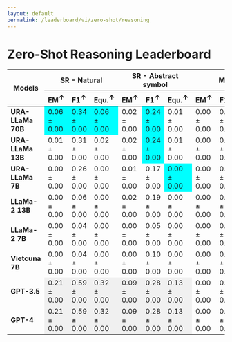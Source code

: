 ```yaml
---
layout: default
permalink: /leaderboard/vi/zero-shot/reasoning
---
```

# Zero-Shot Reasoning Leaderboard

<table class="table table-bordered table-sm w-100 dtHorizontalTable" cellspacing="0">
  <thead>
    <tr>
      <th rowspan="2" class="text-center align-middle"><b>Models</b></th>
      <th colspan="3" class="text-center"><b>SR - Natural</b></th>
      <th colspan="3" class="text-center"><b>SR - Abstract symbol</b></th>
      <th colspan="3" class="text-center"><b>MATH</b></th>
    </tr>
    <tr>
      <th class="text-center"><b>EM<span style="vertical-align: super;">↑</span></b></th>
      <th class="text-center"><b>F1<span style="vertical-align: super;">↑</span></b></th>
      <th class="text-center"><b>Equ.<span style="vertical-align: super;">↑</span></b></th>
      <th class="text-center"><b>EM<span style="vertical-align: super;">↑</span></b></th>
      <th class="text-center"><b>F1<span style="vertical-align: super;">↑</span></b></th>
      <th class="text-center"><b>Equ.<span style="vertical-align: super;">↑</span></b></th>
      <th class="text-center"><b>EM<span style="vertical-align: super;">↑</span></b></th>
      <th class="text-center"><b>F1<span style="vertical-align: super;">↑</span></b></th>
      <th class="text-center"><b>Equ.<span style="vertical-align: super;">↑</span></b></th>
    </tr>
  </thead>
  <tbody>
    <tr>
      <td class="text-center"><b>URA-LLaMa 70B</b></td>
      <td class="text-center" style="background-color: cyan;">0.06 ± 0.00</td>
      <td class="text-center" style="background-color: cyan;">0.34 ± 0.00</td>
      <td class="text-center" style="background-color: cyan;">0.06 ± 0.00</td>
      <td class="text-center">0.02 ± 0.00</td>
      <td class="text-center" style="background-color: cyan;">0.24 ± 0.00</td>
      <td class="text-center">0.01 ± 0.00</td>
      <td class="text-center">0.00 ± 0.00</td>
      <td class="text-center">0.01 ± 0.00</td>
      <td class="text-center" style="background-color: cyan;">0.24 ± 0.02</td>
    </tr>
    <tr>
      <td class="text-center"><b>URA-LLaMa 13B</b></td>
      <td class="text-center">0.01 ± 0.00</td>
      <td class="text-center">0.31 ± 0.00</td>
      <td class="text-center">0.02 ± 0.00</td>
      <td class="text-center">0.02 ± 0.00</td>
      <td class="text-center" style="background-color: cyan;">0.24 ± 0.00</td>
      <td class="text-center">0.01 ± 0.00</td>
      <td class="text-center">0.00 ± 0.00</td>
      <td class="text-center">0.00 ± 0.00</td>
      <td class="text-center">0.14 ± 0.02</td>
    </tr>
    <tr>
      <td class="text-center"><b>URA-LLaMa 7B</b></td>
      <td class="text-center">0.00 ± 0.00</td>
      <td class="text-center">0.26 ± 0.00</td>
      <td class="text-center">0.00 ± 0.00</td>
      <td class="text-center">0.01 ± 0.00</td>
      <td class="text-center">0.17 ± 0.00</td>
      <td class="text-center" style="background-color: cyan;">0.00 ± 0.00</td>
      <td class="text-center">0.00 ± 0.00</td>
      <td class="text-center">0.00 ± 0.00</td>
      <td class="text-center">0.05 ± 0.01</td>
    </tr>
    <tr>
      <td class="text-center"><b>LLaMa-2 13B</b></td>
      <td class="text-center">0.00 ± 0.00</td>
      <td class="text-center">0.06 ± 0.00</td>
      <td class="text-center">0.00 ± 0.00</td>
      <td class="text-center">0.02 ± 0.00</td>
      <td class="text-center">0.19 ± 0.00</td>
      <td class="text-center">0.00 ± 0.00</td>
      <td class="text-center">0.00 ± 0.00</td>
      <td class="text-center">0.00 ± 0.00</td>
      <td class="text-center">0.16 ± 0.02</td>
    </tr>
    <tr>
      <td class="text-center"><b>LLaMa-2 7B</b></td>
      <td class="text-center">0.00 ± 0.00</td>
      <td class="text-center">0.04 ± 0.00</td>
      <td class="text-center">0.00 ± 0.00</td>
      <td class="text-center">0.00 ± 0.00</td>
      <td class="text-center">0.05 ± 0.00</td>
      <td class="text-center">0.00 ± 0.00</td>
      <td class="text-center">0.00 ± 0.00</td>
      <td class="text-center">0.00 ± 0.00</td>
      <td class="text-center">0.06 ± 0.01</td>
    </tr>
    <tr>
      <td class="text-center"><b>Vietcuna 7B</b></td>
      <td class="text-center">0.00 ± 0.00</td>
      <td class="text-center">0.04 ± 0.00</td>
      <td class="text-center">0.00 ± 0.00</td>
      <td class="text-center">0.00 ± 0.00</td>
      <td class="text-center">0.10 ± 0.00</td>
      <td class="text-center">0.00 ± 0.00</td>
      <td class="text-center">0.00 ± 0.00</td>
      <td class="text-center">0.00 ± 0.00</td>
      <td class="text-center">0.01 ± 0.00</td>
    </tr>
    <tr>
      <td class="text-center"><b>GPT-3.5</b></td>
      <td class="text-center" style="background-color: #f0f0f0;">0.21 ± 0.00</td>
      <td class="text-center" style="background-color: #f0f0f0;">0.59 ± 0.00</td>
      <td class="text-center" style="background-color: #f0f0f0;">0.32 ± 0.00</td>
      <td class="text-center" style="background-color: #f0f0f0;">0.09 ± 0.00</td>
      <td class="text-center" style="background-color: #f0f0f0;">0.28 ± 0.00</td>
      <td class="text-center" style="background-color: #f0f0f0;">0.13 ± 0.00</td>
      <td class="text-center">0.00 ± 0.00</td>
      <td class="text-center">0.01 ± 0.00</td>
      <td class="text-center">0.72 ± 0.02</td>
    </tr>
    <tr>
      <td class="text-center"><b>GPT-4</b></td>
      <td class="text-center" style="background-color: #f0f0f0;">0.21 ± 0.00</td>
      <td class="text-center" style="background-color: #f0f0f0;">0.59 ± 0.00</td>
      <td class="text-center" style="background-color: #f0f0f0;">0.32 ± 0.00</td>
      <td class="text-center" style="background-color: #f0f0f0;">0.09 ± 0.00</td>
      <td class="text-center" style="background-color: #f0f0f0;">0.28 ± 0.00</td>
      <td class="text-center" style="background-color: #f0f0f0;">0.13 ± 0.00</td>
      <td class="text-center">0.00 ± 0.00</td>
      <td class="text-center">0.01 ± 0.00</td>
      <td class="text-center" style="background-color: #f0f0f0;">0.76 ± 0.02</td>
    </tr>
  </tbody>
</table>
